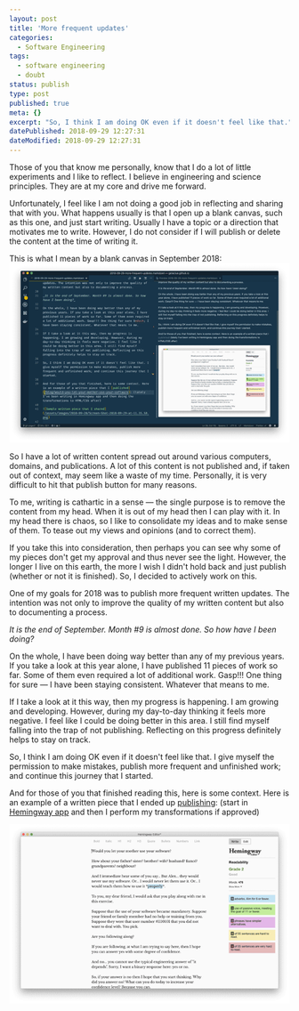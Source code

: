 ```yaml
---
layout: post
title: 'More frequent updates'
categories:
  - Software Engineering
tags:
  - software engineering
  - doubt
status: publish
type: post
published: true
meta: {}
excerpt: "So, I think I am doing OK even if it doesn't feel like that."
datePublished: 2018-09-29 12:27:31
dateModified: 2018-09-29 12:27:31
---
```


Those of you that know me personally, know that I do a lot of little experiments and I like to reflect. I believe in engineering and science principles. They are at my core and drive me forward.

Unfortunately, I feel like I am not doing a good job in reflecting and sharing that with you. What happens usually is that I open up a blank canvas, such as this one, and just start writing. Usually I have a topic or a direction that motivates me to write. However, I do not consider if I will publish or delete the content at the time of writing it.

This is what I mean by a blank canvas in September 2018:
![Blank canvas](/assets/images/2018-09-28/Screen-Shot-2018-09-29-at-12.12.33.png)

So I have a lot of written content spread out around various computers, domains, and publications. A lot of this content is not published and, if taken out of context, may seem like a waste of my time. Personally, it is very difficult to hit that publish button for many reasons.

To me, writing is cathartic in a sense &mdash; the single purpose is to remove the content from my head. When it is out of my head then I can play with it. In my head there is chaos, so I like to consolidate my ideas and to make sense of them. To tease out my views and opinions (and to correct them).

If you take this into consideration, then perhaps you can see why some of my pieces don't get my approval and thus never see the light. However, the longer I live on this earth, the more I wish I didn't hold back and just publish (whether or not it is finished). So, I decided to actively work on this.

One of my goals for 2018 was to publish more frequent written updates. The intention was not only to improve the quality of my written content but also to documenting a process.

_It is the end of September. Month #9 is almost done. So how have I been doing?_

On the whole, I have been doing way better than any of my previous years. If you take a look at this year alone, I have published 11 pieces of work so far. Some of them even required a lot of additional work. Gasp!!! One thing for sure &mdash; I have been staying consistent. Whatever that means to me.

If I take a look at it this way, then my progress is happening. I am growing and developing. However, during my day-to-day thinking it feels more negative. I feel like I could be doing better in this area. I still find myself falling into the trap of not publishing. Reflecting on this progress definitely helps to stay on track.

So, I think I am doing OK even if it doesn't feel like that. I give myself the permission to make mistakes, publish more frequent and unfinished work; and continue this journey that I started.

And for those of you that finished reading this, here is some context. Here is an example of a written piece that I ended up [publishing](/blog/would-you-let-your-mother-use-your-software): (start in [Hemingway app](http://www.hemingwayapp.com/) and then I perform my transformations if approved)

![Sample written piece that I ended up sharing](/assets/images/2018-09-28/Screen-Shot-2018-09-29-at-11.35.50.png)
